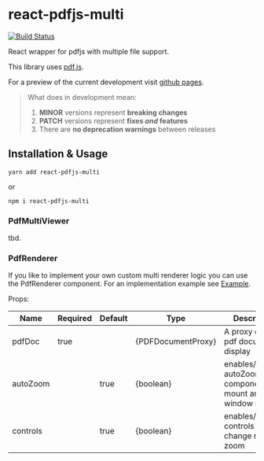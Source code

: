 # react-pdfjs-multi

[![Build Status](https://travis-ci.org/marcklei/react-pdfjs-multi.svg?branch=master)](https://travis-ci.org/marcklei/react-pdfjs-multi)

React wrapper for pdfjs with multiple file support.

This library uses [pdf.js][1].

For a preview of the current development visit [github pages][2].

> What does in development mean:
>
> 1.  **MINOR** versions represent **breaking changes**
> 1.  **PATCH** versions represent **fixes _and_ features**
> 1.  There are **no deprecation warnings** between releases

## Installation & Usage

`yarn add react-pdfjs-multi`

or

`npm i react-pdfjs-multi`

### PdfMultiViewer

tbd.

### PdfRenderer

If you like to implement your own custom multi renderer logic you can use the PdfRenderer component. For an implementation example see [Example][3].

Props:

| Name | Required | Default | Type | Description |
|----------|----------|---------|--------------------|----------------------------------------------------------------|
| pdfDoc | true | | {PDFDocumentProxy} | A proxy of the pdf document to display |
| autoZoom | | true | {boolean} | enables/disables autoZoom on component mount and window resize |
| controls | | true | {boolean} | enables/disables controls to e.g. change renderer zoom |

[1]: https://github.com/Semantic-Org/Semantic-UI-React/blob/master/.github/CONTRIBUTING.md
[2]: https://marcklei.github.io/react-pdfjs-multi/
[3]: https://github.com/marcklei/react-pdfjs-multi/blob/master/examples/simple/src/App.js
